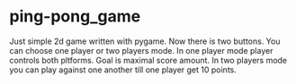 # ping-pong_game
Just simple 2d game written with pygame. 
Now there is two buttons. You can choose one player or two players mode. 
In one player mode player controls both pltforms. Goal is maximal score amount.
In two players mode you can play against one another till one player get 10 points.
